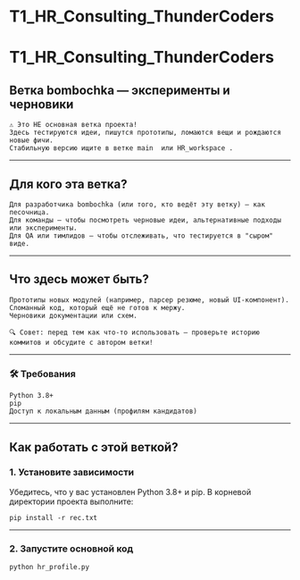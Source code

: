 # T1_HR_Consulting_ThunderCoders
# T1_HR_Consulting_ThunderCoders

## Ветка bombochka — эксперименты и черновики 

    ⚠️ Это НЕ основная ветка проекта!
    Здесь тестируются идеи, пишутся прототипы, ломаются вещи и рождаются новые фичи.
    Стабильную версию ищите в ветке main  или HR_workspace . 
     
---


## Для кого эта ветка? 

    Для разработчика bombochka (или того, кто ведёт эту ветку) — как песочница.
    Для команды — чтобы посмотреть черновые идеи, альтернативные подходы или эксперименты.
    Для QA или тимлидов — чтобы отслеживать, что тестируется в "сыром" виде.
     
---

## Что здесь может быть? 

    Прототипы новых модулей (например, парсер резюме, новый UI-компонент).
    Сломанный код, который ещё не готов к мержу.
    Черновики документации или схем.
    
    🔍 Совет: перед тем как что-то использовать — проверьте историю коммитов и обсудите с автором ветки! 
     
---

### 🛠 Требования

    Python 3.8+
    pip
    Доступ к локальным данным (профилям кандидатов)

---

## Как работать с этой веткой? 

### 1. Установите зависимости
Убедитесь, что у вас установлен Python 3.8+ и pip.
В корневой директории проекта выполните:
  ```
  pip install -r rec.txt
  ```
---

### 2. Запустите основной код 
```
python hr_profile.py
```


